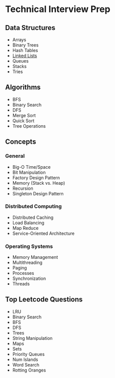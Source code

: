 # Technical Interview Prep

## Data Structures
- Arrays
- Binary Trees
- Hash Tables
- [Linked Lists](./src/data-structures/linked-lists/linked-list.md)
- Queues
- Stacks
- Tries

## Algorithms
- BFS
- Binary Search
- DFS
- Merge Sort
- Quick Sort
- Tree Operations

## Concepts

### General
- Big-O Time/Space
- Bit Manipulation
- Factory Design Pattern
- Memory (Stack vs. Heap)
- Recursion
- Singleton Design Pattern

### Distributed Computing
- Distributed Caching
- Load Balancing
- Map Reduce
- Service-Oriented Architecture

### Operating Systems
- Memory Management
- Multithreading
- Paging
- Processes
- Synchronization
- Threads

## Top Leetcode Questions
- LRU
- Binary Search
- BFS
- DFS
- Trees
- String Manipulation
- Maps
- Sets
- Priority Queues
- Num Islands
- Word Search
- Rotting Oranges